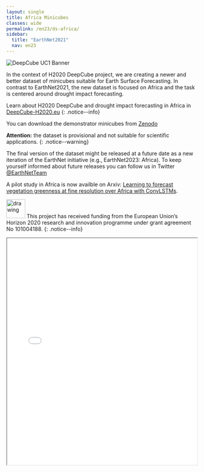 ```yaml
---
layout: single
title: Africa Minicubes
classes: wide
permalink: /en23/ds-africa/
sidebar:
  title: "EarthNet2021"
  nav: en23
---
```

![DeepCube UC1 Banner](/assets/images/UC1-banner.PNG "DeepCube UC1 Banner")



In the context of H2020 DeepCube project, we are creating a newer and better dataset of minicubes suitable for Earth Surface Forecasting. In contrast to EarthNet2021, the new dataset is focused on Africa and the task is centered around drought impact forecasting.

Learn about H2020 DeepCube and drought impact forecasting in Africa in [DeepCube-H2020.eu](https://deepcube-h2020.eu/use-cases/forecasting-localized-extreme-drought-and-heat-impacts-in-africa/)
{: .notice--info}

You can download the demonstrator minicubes from [Zenodo](https://zenodo.org/record/5079843#.YOgrCegzb-g)

**Attention:** the dataset is provisional and not suitable for scientific applications.
{: .notice--warning}


The final version of the dataset might be released at a future date as a new iteration of the EarthNet initiative (e.g., EarthNet2023: Africa). To keep yourself informed about future releases you can follow us in Twitter [@EarthNetTeam](https://twitter.com/EarthNetTeam)


A pilot study in Africa is now availble on Arxiv: [Learning to forecast vegetation greenness at fine resolution over Africa with ConvLSTMs](https://arxiv.org/abs/2210.13648).


<img src="/assets/images/eu-flag.PNG" alt="drawing" width="50"/> This project has received funding from the European Union’s Horizon 2020 research and innovation programme under grant agreement No 101004188.
{: .notice--info}

<iframe src="/earthnet2023_map.html" height="600px" width="100%"></iframe>

